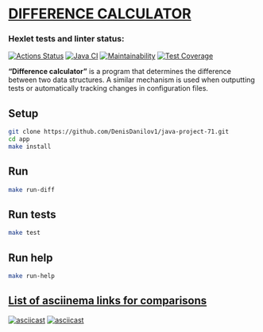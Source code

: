 # [DIFFERENCE CALCULATOR](https://github.com/DenisDanilov1/java-project-71/blob/main/README.md)

### Hexlet tests and linter status:
[![Actions Status](https://github.com/DenisDanilov1/java-project-71/actions/workflows/hexlet-check.yml/badge.svg)](https://github.com/DenisDanilov1/java-project-71/actions)
[![Java CI](https://github.com/DenisDanilov1/java-project-71/actions/workflows/main.yml/badge.svg)](https://github.com/DenisDanilov1/java-project-71/actions/workflows/main.yml)
[![Maintainability](https://api.codeclimate.com/v1/badges/5c00f99a0fb19a59aa8e/maintainability)](https://codeclimate.com/github/DenisDanilov1/java-project-71/maintainability)
[![Test Coverage](https://api.codeclimate.com/v1/badges/5c00f99a0fb19a59aa8e/test_coverage)](https://codeclimate.com/github/DenisDanilov1/java-project-71/test_coverage)

<p><b>“Difference calculator”</b> is a program that determines the difference between two data structures. A similar mechanism is used when outputting tests or automatically tracking changes in configuration files.</p>

## Setup

```bash
git clone https://github.com/DenisDanilov1/java-project-71.git
cd app
make install
```

## Run

```bash
make run-diff
```

## Run tests

```bash
make test
```

## Run help

```bash
make run-help
```

## [List of asciinema links for comparisons](https://asciinema.org/~DenisDanilov1)
[![asciicast](https://asciinema.org/a/olKT7WpzejJsv0pYjUTUzDjE9.svg)](https://asciinema.org/a/olKT7WpzejJsv0pYjUTUzDjE9)
[![asciicast](https://asciinema.org/a/olKT7WpzejJsv0pYjUTUzDjE9.svg)](https://asciinema.org/a/olKT7WpzejJsv0pYjUTUzDjE9)
